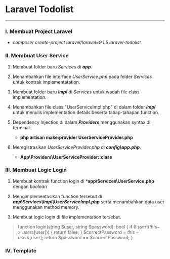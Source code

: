 Laravel Todolist<a name="TOP"></a>
================

- - - -

### I. Membuat Project Laravel ###

* *composer create-project laravel/laravel=9.1.5 laravel-todolist*


### II. Membuat User Service ###

1. Membuat folder baru *Services* di ***app***.

2. Menambahkan file interface *UserService.php* pada folder *Services* untuk kontrak implementatation.

3. Membuat folder baru ***Impl*** di *Services* untuk wadah file class implementation.

4. Menambahkan file class "UserServiceImpl.php" di dalam folder ***Impl*** untuk menulis implementation details beserta tahap-tahapan function.


5. Dependency Injection di dalam ***Providers*** menggunakan syntax di terminal.

    * **php artisan make:provider UserServiceProvider.php**

6. Meregistrasikan *UserServiceProvider.php* di ***config\app.php***.

    * **App\Providers\UserServiceProvider::class**

### III. Membuat Logic Login ###

1. Membuat kontrak function login di ***app\Services\UserService.php** dengan *boolean*

2. Mengimplementasikan function tersebut di ***app\Services\Impl\UserServiceImpl.php*** serta menambahkan data user menggunakan method memory.

3. Membuat logic login di file implementation tersebut.

> function login(string $user, string $password): bool
  {
    if (!issert($this->users[$user])) {
        return false;
    }
    $correctPassword = $this-users[$user];
    return $password == $correctPassword;
  } 

### IV. Template ###
